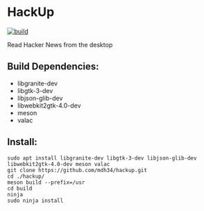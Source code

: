 # HackUp
[![build](https://travis-ci.org/mdh34/hackup.svg?branch=master)](https://travis-ci.org/mdh34/hackup)

Read Hacker News from the desktop

## Build Dependencies:
 - libgranite-dev
 - libgtk-3-dev
 - libjson-glib-dev
 - libwebkit2gtk-4.0-dev
 - meson
 - valac
 
## Install:
```
sudo apt install libgranite-dev libgtk-3-dev libjson-glib-dev libwebkit2gtk-4.0-dev meson valac
git clone https://github.com/mdh34/hackup.git
cd ./hackup/
meson build --prefix=/usr
cd build
ninja
sudo ninja install
```
